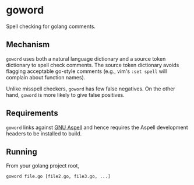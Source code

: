 # goword
Spell checking for golang comments.

## Mechanism
`goword` uses both a natural language dictionary and a source token dictionary to spell check comments.
The source token dictionary avoids flagging acceptable go-style comments (e.g., vim's `:set spell`
will complain about function names).

Unlike misspell checkers, `goword` has few false negatives. On the other hand, `goword` is more likely
to give false positives.

## Requirements

`goword` links against [GNU Aspell](http://aspell.net/) and hence requires the Aspell development headers to be installed to build.

## Running

From your golang project root,
```bash
goword file.go [file2.go, file3.go, ...]
```
